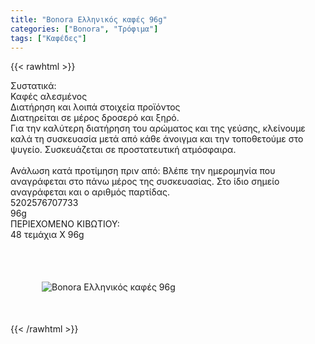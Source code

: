 ```yaml
---
title: "Bonora Ελληνικός καφές 96g"
categories: ["Bonora", "Τρόφιμα"]
tags: ["Καφέδες"]
---
```

{{< rawhtml >}}

<div class="sload63"><div class="product"><div id="sistatika">Συστατικά:</div><div class="alltext">Καφές αλεσμένος</div><div id="loipa">Διατήρηση και λοιπά στοιχεία προϊόντος</div><div class="alltext">Διατηρείται σε μέρος δροσερό και ξηρό.<br>Για την καλύτερη διατήρηση του αρώματος και της γεύσης, κλείνουμε καλά τη συσκευασία μετά από κάθε άνοιγμα και την τοποθετούμε στο ψυγείο. Συσκευάζεται σε προστατευτική ατμόσφαιρα.<br><br>Ανάλωση κατά προτίμηση πριν από: Βλέπε την ημερομηνία που αναγράφεται στο πάνω μέρος της συσκευασίας. Στο ίδιο σημείο αναγράφεται και ο αριθμός παρτίδας.<br></div><div id="barcode"><div id="barimage1"></div><span id="bartext">5202576707733</span><br></div><div id="varos"><div id="varosimage1"></div><span id="varostext">96g</span><br></div><div id="kivotio">ΠΕΡΙΕΧΟΜΕΝΟ ΚΙΒΩΤΙΟΥ:<br>48 τεμάχια Χ 96g</div><br><div class="pimg"><img style="padding:50px" alt="Bonora Ελληνικός καφές 96g" title="Bonora Ελληνικός καφές 96g" src="/media/images/bonora-ellhnikos-kafes-96g.jpg"></div></div></div>
{{< /rawhtml >}}


